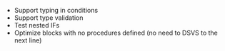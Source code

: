 - Support typing in conditions
- Support type validation
- Test nested IFs
- Optimize blocks with no procedures defined (no need to DSVS to the next line)
